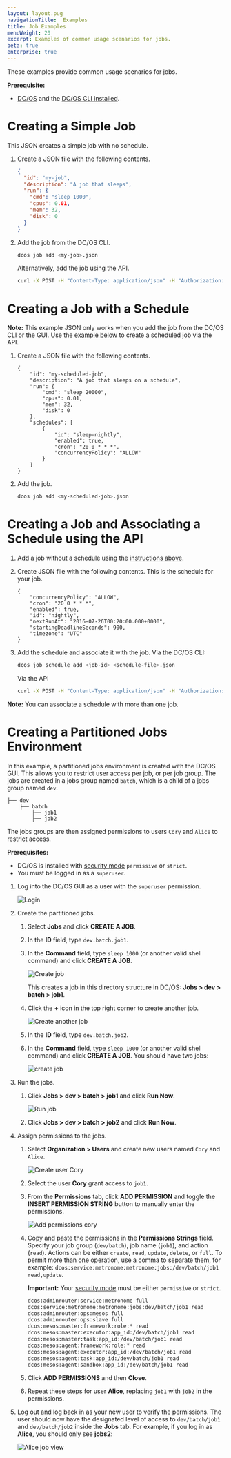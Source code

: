 ```yaml
---
layout: layout.pug
navigationTitle:  Examples
title: Job Examples
menuWeight: 20
excerpt: Examples of common usage scenarios for jobs.
beta: true
enterprise: true
---
```


These examples provide common usage scenarios for jobs.

**Prerequisite:**

- [DC/OS](/1.11/installing/) and the [DC/OS CLI installed](/1.11/cli/install/).

# <a name="create-job"></a>Creating a Simple Job

This JSON creates a simple job with no schedule.

1. Create a JSON file with the following contents.
    ```json
    {
      "id": "my-job",
      "description": "A job that sleeps",
      "run": {
        "cmd": "sleep 1000",
        "cpus": 0.01,
        "mem": 32,
        "disk": 0
      }
    }
    ```

1. Add the job from the DC/OS CLI.
    ```bash
    dcos job add <my-job>.json
    ```

    Alternatively, add the job using the API.
    ```bash
    curl -X POST -H "Content-Type: application/json" -H "Authorization: token=$(dcos config show core.dcos_acs_token)" $(dcos config show core.dcos_url)/service/metronome/v1/jobs -d@/Users/<your-username>/<myjob>.json
    ```

# <a name="create-job-schedule"></a>Creating a Job with a Schedule
**Note:** This example JSON only works when you add the job from the DC/OS CLI or the GUI. Use the [example below](#schedule-with-api) to create a scheduled job via the API.

1. Create a JSON file with the following contents.
    ```
    {
        "id": "my-scheduled-job",
        "description": "A job that sleeps on a schedule",
        "run": {
            "cmd": "sleep 20000",
            "cpus": 0.01,
            "mem": 32,
            "disk": 0
        },
        "schedules": [
            {
                "id": "sleep-nightly",
                "enabled": true,
                "cron": "20 0 * * *",
                "concurrencyPolicy": "ALLOW"
            }
        ]
    }
    ```

1. Add the job.
    ```bash
    dcos job add <my-scheduled-job>.json
    ```

# <a name="schedule-with-api"></a>Creating a Job and Associating a Schedule using the API

1. Add a job without a schedule using the [instructions above](#create-job).

1. Create JSON file with the following contents. This is the schedule for your job.

    ```
    {
        "concurrencyPolicy": "ALLOW",
        "cron": "20 0 * * *",
        "enabled": true,
        "id": "nightly",
        "nextRunAt": "2016-07-26T00:20:00.000+0000",
        "startingDeadlineSeconds": 900,
        "timezone": "UTC"
    }
    ```

1. Add the schedule and associate it with the job.
    Via the DC/OS CLI:
    ```bash
    dcos job schedule add <job-id> <schedule-file>.json
    ```

    Via the API
    ```bash
    curl -X POST -H "Content-Type: application/json" -H "Authorization: token=$(dcos config show core.dcos_acs_token)" $(dcos config show core.dcos_url)/service/metronome/v1/jobs/<job-id>/schedules -d@/Users/<your-username>/<schedule-file>.json
    ```

**Note:** You can associate a schedule with more than one job.

# Creating a Partitioned Jobs Environment

In this example, a partitioned jobs environment is created with the DC/OS GUI. This allows you to restrict user access per job, or per job group. The jobs are created in a jobs group named `batch`, which is a child of a jobs group named `dev`.

```
├── dev
    ├── batch
        ├── job1
        ├── job2
```

The jobs groups are then assigned permissions to users `Cory` and `Alice` to restrict access.                 

**Prerequisites:**

- DC/OS is installed with [security mode](/1.11/security/ent/#security-modes) `permissive` or `strict`.
- You must be logged in as a `superuser`.

1. Log into the DC/OS GUI as a user with the `superuser` permission.

   ![Login](/1.11/img/gui-installer-login-ee.gif)

1.  Create the partitioned jobs.

    1.  Select **Jobs** and click **CREATE A JOB**.
    1.  In the **ID** field, type `dev.batch.job1`.
    1.  In the **Command** field, type `sleep 1000` (or another valid shell command) and click **CREATE A JOB**.

        ![Create job](/1.11/img/job-ex1.png)

        This creates a job in this directory structure in DC/OS: **Jobs > dev > batch > job1**.

    1.  Click the **+** icon in the top right corner to create another job.

        ![Create another job](/1.11/img/job-ex2.png)

    1.  In the **ID** field, type `dev.batch.job2`.
    1.  In the **Command** field, type `sleep 1000` (or another valid shell command) and click **CREATE A JOB**. You should have two jobs:

        ![create job](/1.11/img/job-ex3.png)

1.  Run the jobs.

    1.  Click **Jobs > dev > batch > job1** and click **Run Now**.

        ![Run job](/1.11/img/job-ex4.png)

    1.  Click **Jobs > dev > batch > job2** and click **Run Now**.

1.  Assign permissions to the jobs.

    1.  Select **Organization > Users** and create new users named `Cory` and `Alice`.  

        ![Create user Cory](/1.11/img/service-group3.png)

    1.  Select the user **Cory** grant access to `job1`.
    1.  From the **Permissions** tab, click **ADD PERMISSION** and toggle the **INSERT PERMISSION STRING** button to manually enter the permissions.

        ![Add permissions cory](/1.11/img/job-ex5.png)

    1.  Copy and paste the permissions in the **Permissions Strings** field. Specify your job group (`dev/batch`), job name (`job1`), and action (`read`). Actions can be either `create`, `read`, `update`, `delete`, or `full`. To permit more than one operation, use a comma to separate them, for example: `dcos:service:metronome:metronome:jobs:/dev/batch/job1 read,update`.

        **Important:** Your [security mode](/1.11/security/ent/#security-modes) must be either `permissive` or `strict`.

        ```bash
        dcos:adminrouter:service:metronome full
        dcos:service:metronome:metronome:jobs:dev/batch/job1 read
        dcos:adminrouter:ops:mesos full
        dcos:adminrouter:ops:slave full
        dcos:mesos:master:framework:role:* read
        dcos:mesos:master:executor:app_id:/dev/batch/job1 read
        dcos:mesos:master:task:app_id:/dev/batch/job1 read
        dcos:mesos:agent:framework:role:* read
        dcos:mesos:agent:executor:app_id:/dev/batch/job1 read
        dcos:mesos:agent:task:app_id:/dev/batch/job1 read
        dcos:mesos:agent:sandbox:app_id:/dev/batch/job1 read
        ```
    1.  Click **ADD PERMISSIONS** and then **Close**.
    1.  Repeat these steps for user **Alice**, replacing `job1` with `job2` in the permissions.

1. Log out and log back in as your new user to verify the permissions. The user should now have the designated level of access to `dev/batch/job1` and `dev/batch/job2` inside the **Jobs** tab. For example, if you log in as **Alice**, you should only see **jobs2**:

    ![Alice job view](/1.11/img/job-ex6.png)
